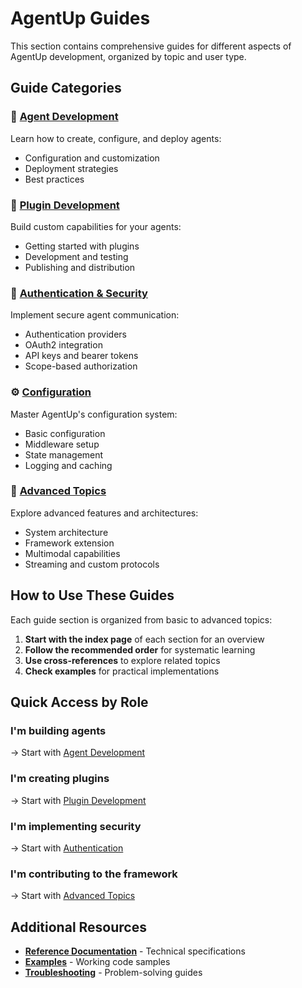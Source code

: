 # AgentUp Guides

This section contains comprehensive guides for different aspects of AgentUp development, organized by topic and user type.

## Guide Categories

### 🤖 [Agent Development](agent-development/)
Learn how to create, configure, and deploy agents:
- Configuration and customization
- Deployment strategies
- Best practices

### 🔧 [Plugin Development](plugin-development/)
Build custom capabilities for your agents:
- Getting started with plugins
- Development and testing
- Publishing and distribution

### 🔐 [Authentication & Security](authentication/)
Implement secure agent communication:
- Authentication providers
- OAuth2 integration
- API keys and bearer tokens
- Scope-based authorization

### ⚙️ [Configuration](configuration/)
Master AgentUp's configuration system:
- Basic configuration
- Middleware setup
- State management
- Logging and caching

### 🚀 [Advanced Topics](advanced/)
Explore advanced features and architectures:
- System architecture
- Framework extension
- Multimodal capabilities
- Streaming and custom protocols

## How to Use These Guides

Each guide section is organized from basic to advanced topics:

1. **Start with the index page** of each section for an overview
2. **Follow the recommended order** for systematic learning
3. **Use cross-references** to explore related topics
4. **Check examples** for practical implementations

## Quick Access by Role

### I'm building agents
→ Start with [Agent Development](agent-development/)

### I'm creating plugins
→ Start with [Plugin Development](plugin-development/)

### I'm implementing security
→ Start with [Authentication](authentication/)

### I'm contributing to the framework
→ Start with [Advanced Topics](advanced/)

## Additional Resources

- **[Reference Documentation](../reference/)** - Technical specifications
- **[Examples](../examples/)** - Working code samples
- **[Troubleshooting](../troubleshooting/)** - Problem-solving guides